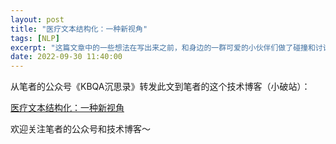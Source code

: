 ```yaml
---
layout: post
title: "医疗文本结构化：一种新视角"
tags: [NLP]
excerpt: "这篇文章中的一些想法在写出来之前，和身边的一群可爱的小伙伴们做了碰撞和讨论，因此也算是共创的结果。"
date: 2022-09-30 11:40:00
---
```


从笔者的公众号《KBQA沉思录》转发此文到笔者的这个技术博客（小破站）：

[医疗文本结构化：一种新视角](https://mp.weixin.qq.com/s?__biz=MzU2MTY2ODEzNA==&amp;mid=2247484428&amp;idx=1&amp;sn=a634d4700af802f99537b638f1b2c85c&amp;chksm=fc740d45cb038453e2dd07f9f1080602d7ed48d18c1b1055a3c0b7b1d9a1866ac77b08246c54&token=1689877586&lang=zh_CN#rd)


欢迎关注笔者的公众号和技术博客～

